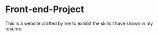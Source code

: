 # Front-end-Project
This is a website crafted by me to exhibit the skills I have shown in my resume 
